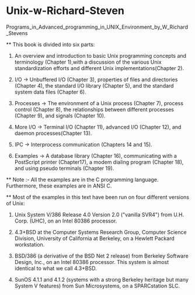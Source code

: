 # Unix-w-Richard-Steven
Programs_in_Advanced_programming_in_UNIX_Environment_by_W_Richard_Stevens

** This book is divided into six parts:

1) An overview and introduction to basic Unix programming concepts and terminology (Chapter 1),with a discussion of the various Unix standardization efforts and different Unix implementations(Chapter 2).

2) I/O -> Unbuffered I/O (Chapter 3), properties of files and directories (Chapter 4), the standard I/O library (Chapter 5), and the standard system data files (Chapter 6).

3) Processes -> The environment of a Unix process (Chapter 7), process control (Chapter 8), the relationships between different processes (Chapter 9), and signals (Chapter 10).

4) More I/O -> Terminal I/O (Chapter 11), advanced I/O (Chapter 12), and daemon processes(Chapter 13).

5) IPC -> Interprocess communication (Chapters 14 and 15).

6) Examples -> A database library (Chapter 16), communicating with a PostScript printer (Chapter17), a modem dialing program (Chapter 18), and using pseudo terminals (Chapter 19).

** Note :-  All the examples are in the C programming language. Furthermore, these examples are in ANSI C.

** Most of the examples in this text have been run on four different versions of Unix:

1. Unix System V/386 Release 4.0 Version 2.0 ("vanilla SVR4") from U.H. Corp. (UHC), on an Intel
80386 processor.

2. 4.3+BSD at the Computer Systems Research Group, Computer Science Division, University of
California at Berkeley, on a Hewlett Packard workstation.

3. BSD/386 (a derivative of the BSD Net 2 release) from Berkeley Software Design, Inc., on an
Intel 80386 processor. This system is almost identical to what we call 4.3+BSD.

4. SunOS 4.1.1 and 4.1.2 (systems with a strong Berkeley heritage but many System V features)
from Sun Microsystems, on a SPARCstation SLC.
